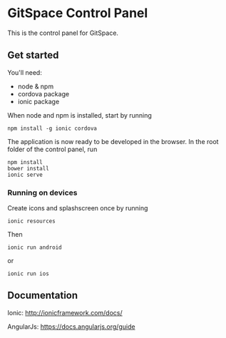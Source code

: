 # GitSpace Control Panel
This is the control panel for GitSpace.

## Get started
You'll need:
- node & npm
- cordova package 
- ionic package

When node and npm is installed, start by running
```
npm install -g ionic cordova
```
The application is now ready to be developed in the browser.
In the root folder of the control panel, run
```
npm install
bower install
ionic serve
```

### Running on devices
Create icons and splashscreen once by running
```
ionic resources
```
Then
```
ionic run android
```
or
```
ionic run ios
```

## Documentation
Ionic: http://ionicframework.com/docs/

AngularJs: https://docs.angularjs.org/guide